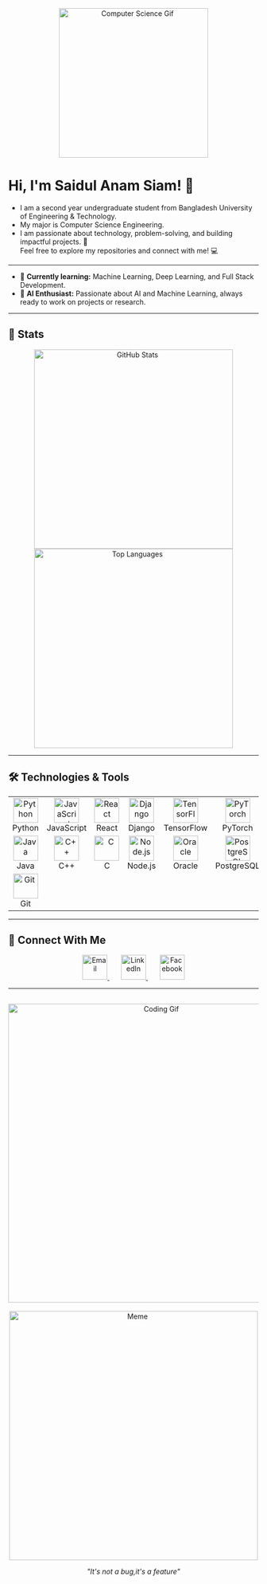 <div align="center">
  <img src="https://media.giphy.com/media/xT9IgzoKnwFNmISR8I/giphy.gif" alt="Computer Science Gif" width="300">
</div>

# Hi, I'm Saidul Anam Siam! 👋
- I am a second year undergraduate student from Bangladesh University of Engineering & Technology.
- My major is Computer Science Engineering.
- I am passionate about technology, problem-solving, and building impactful projects. 🚀  
Feel free to explore my repositories and connect with me! 💻

---

- 🌱 **Currently learning:** Machine Learning, Deep Learning, and Full Stack Development.
- 🤖 **AI Enthusiast:** Passionate about AI and Machine Learning, always ready to work on projects or research.

---

## 🌟 Stats

<div align="center">
  <img src="https://github-readme-stats.vercel.app/api?username=saidul-anam&show_icons=true&theme=radical" alt="GitHub Stats" width="400">
 <img src="https://github-readme-stats.vercel.app/api/top-langs/?username=saidul-anam&layout=compact&theme=radical" alt="Top Languages" width="400">


</div>

---

## 🛠️ Technologies & Tools

<div align="center">
  <table>
    <tr>
      <td align="center" width="100">
        <img src="https://cdn.jsdelivr.net/gh/devicons/devicon/icons/python/python-original.svg" width="50" alt="Python"><br>Python
      </td>
      <td align="center" width="100">
        <img src="https://cdn.jsdelivr.net/gh/devicons/devicon/icons/javascript/javascript-original.svg" width="50" alt="JavaScript"><br>JavaScript
      </td>
      <td align="center" width="100">
        <img src="https://cdn.jsdelivr.net/gh/devicons/devicon/icons/react/react-original.svg" width="50" alt="React"><br>React
      </td>
      <td align="center" width="100">
        <img src="https://cdn.jsdelivr.net/gh/devicons/devicon/icons/django/django-original.svg" width="50" alt="Django"><br>Django
      </td>
      <td align="center" width="100">
        <img src="https://cdn.jsdelivr.net/gh/devicons/devicon/icons/tensorflow/tensorflow-original.svg" width="50" alt="TensorFlow"><br>TensorFlow
      </td>
      <td align="center" width="100">
        <img src="https://cdn.jsdelivr.net/gh/devicons/devicon/icons/pytorch/pytorch-original.svg" width="50" alt="PyTorch"><br>PyTorch
      </td>
    </tr>
    <tr>
      <td align="center" width="100">
        <img src="https://cdn.jsdelivr.net/gh/devicons/devicon/icons/java/java-original.svg" width="50" alt="Java"><br>Java
      </td>
      <td align="center" width="100">
        <img src="https://cdn.jsdelivr.net/gh/devicons/devicon/icons/cplusplus/cplusplus-original.svg" width="50" alt="C++"><br>C++
      </td>
      <td align="center" width="100">
        <img src="https://cdn.jsdelivr.net/gh/devicons/devicon/icons/c/c-original.svg" width="50" alt="C"><br>C
      </td>
      <td align="center" width="100">
        <img src="https://cdn.jsdelivr.net/gh/devicons/devicon/icons/nodejs/nodejs-original.svg" width="50" alt="Node.js"><br>Node.js
      </td>
      <td align="center" width="100">
        <img src="https://cdn.jsdelivr.net/gh/devicons/devicon/icons/oracle/oracle-original.svg" width="50" alt="Oracle"><br>Oracle
      </td>
      <td align="center" width="100">
        <img src="https://cdn.jsdelivr.net/gh/devicons/devicon/icons/postgresql/postgresql-original.svg" width="50" alt="PostgreSQL"><br>PostgreSQL
      </td>
    </tr>
    <tr>
      <td align="center" width="100">
        <img src="https://cdn.jsdelivr.net/gh/devicons/devicon/icons/git/git-original.svg" width="50" alt="Git"><br>Git
      </td>
    </tr>
  </table>
</div>

---

## 🌟 Connect With Me

<div align="center">
  <a href="mailto:saidulanamsiam2003@gmail.com">
    <img src="https://cdn.jsdelivr.net/gh/devicons/devicon/icons/google/google-original.svg" width="50" alt="Email">
  </a>
  &nbsp;&nbsp;&nbsp;&nbsp;&nbsp;
  <a href="https://www.linkedin.com/in/saidul-anam-siam-287543259/">
    <img src="https://cdn.jsdelivr.net/gh/devicons/devicon/icons/linkedin/linkedin-original.svg" width="50" alt="LinkedIn">
  </a>
  &nbsp;&nbsp;&nbsp;&nbsp;&nbsp;
  <a href="https://www.facebook.com/saidul.anamsiam">
    <img src="https://cdn.jsdelivr.net/gh/devicons/devicon/icons/facebook/facebook-original.svg" width="50" alt="Facebook">
  </a>
</div>

---

## 

<div align="center">
  <img src="https://media.giphy.com/media/ZVik7pBtu9dNS/giphy.gif" alt="Coding Gif" width="600">
  <br><br>
  <img src="https://i.imgur.com/3Uih7Ue.jpeg" alt="Meme" width="500">
  <p><em>"It's not a bug,it's a feature"</em></p>
</div>
